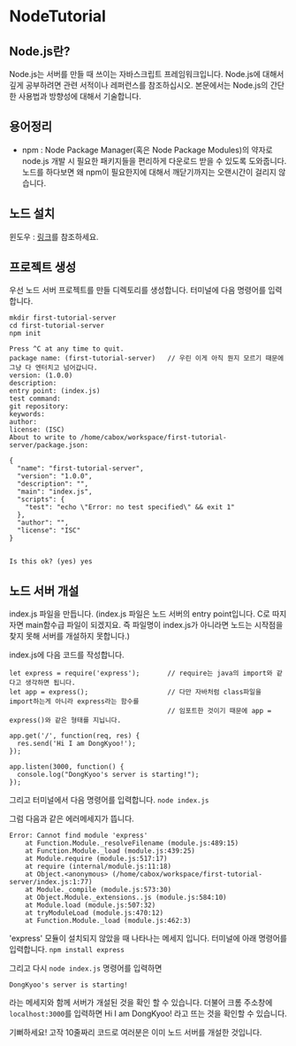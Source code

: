 # NodeTutorial

## Node.js란?
Node.js는 서버를 만들 때 쓰이는 자바스크립트 프레임워크입니다.
Node.js에 대해서 깊게 공부하려면 관련 서적이나 레퍼런스를 참조하십시오. 본문에서는 Node.js의 간단한 사용법과 방향성에 대해서 기술합니다.

## 용어정리
- npm : Node Package Manager(혹은 Node Package Modules)의 약자로 node.js 개발 시 필요한 패키지들을 편리하게 다운로드 받을 수 있도록 도와줍니다. 노드를 하다보면 왜 npm이 필요한지에 대해서 깨닫기까지는 오랜시간이 걸리지 않습니다.

## 노드 설치
윈도우 : [링크](http://blog.work6.kr/146)를 참조하세요.

## 프로젝트 생성

우선 노드 서버 프로젝트를 만들 디렉토리를 생성합니다.
터미널에 다음 명령어를 입력합니다.
```
mkdir first-tutorial-server
cd first-tutorial-server
npm init

Press ^C at any time to quit.
package name: (first-tutorial-server)   // 우린 이게 아직 뭔지 모르기 때문에 그냥 다 엔터치고 넘어갑니다.
version: (1.0.0)
description:
entry point: (index.js)
test command:
git repository:
keywords:
author:
license: (ISC)
About to write to /home/cabox/workspace/first-tutorial-server/package.json:

{
  "name": "first-tutorial-server",
  "version": "1.0.0",
  "description": "",
  "main": "index.js",
  "scripts": {
    "test": "echo \"Error: no test specified\" && exit 1"
  },
  "author": "",
  "license": "ISC"
}


Is this ok? (yes) yes
```

## 노드 서버 개설
index.js 파일을 만듭니다. (index.js 파일은 노드 서버의 entry point입니다. C로 따지자면 main함수급 파일이 되겠지요. 즉 파일명이 index.js가 아니라면 노드는 시작점을 찾지 못해 서버를 개설하지 못합니다.)

index.js에 다음 코드를 작성합니다.
```
let express = require('express');       // require는 java의 import와 같다고 생각하면 됩니다.
let app = express();                    // 다만 자바처럼 class파일을 import하는게 아니라 express라는 함수를
                                        // 임포트한 것이기 때문에 app = express()와 같은 형태를 지닙니다.

app.get('/', function(req, res) {
  res.send('Hi I am DongKyoo!');
});

app.listen(3000, function() {
  console.log("DongKyoo's server is starting!");
});
```

그리고 터미널에서 다음 명령어를 입력합니다.
`node index.js`

그럼 다음과 같은 에러메세지가 뜹니다.
```
Error: Cannot find module 'express'
    at Function.Module._resolveFilename (module.js:489:15)
    at Function.Module._load (module.js:439:25)
    at Module.require (module.js:517:17)
    at require (internal/module.js:11:18)
    at Object.<anonymous> (/home/cabox/workspace/first-tutorial-server/index.js:1:77)
    at Module._compile (module.js:573:30)
    at Object.Module._extensions..js (module.js:584:10)
    at Module.load (module.js:507:32)
    at tryModuleLoad (module.js:470:12)
    at Function.Module._load (module.js:462:3)
```

'express' 모듈이 설치되지 않았을 때 나타나는 메세지 입니다.
터미널에 아래 명령어를 입력합니다.
`npm install express`

그리고 다시 `node index.js` 명령어를 입력하면

```
DongKyoo's server is starting!
```
라는 메세지와 함께 서버가 개설된 것을 확인 할 수 있습니다.
더불어 크롬 주소창에 `localhost:3000`를 입력하면 Hi I am DongKyoo! 라고 뜨는 것을 확인할 수 있습니다.

기뻐하세요! 고작 10줄짜리 코드로 여러분은 이미 노드 서버를 개설한 것입니다.
